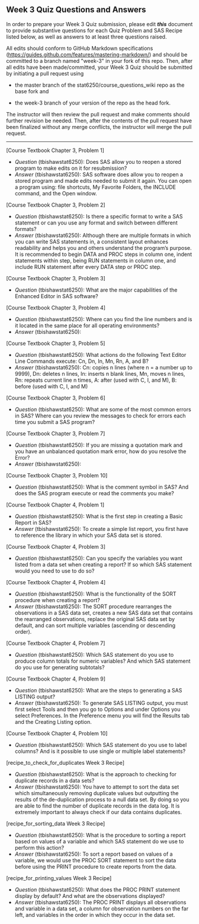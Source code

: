 
## Week 3 Quiz Questions and Answers

In order to prepare your Week 3 Quiz submission, please edit ***this*** document to provide substantive questions for each Quiz Problem and SAS Recipe listed below, as well as answers to at least three questions raised.

All edits should conform to GitHub Markdown specifications (https://guides.github.com/features/mastering-markdown/) and should be committed to a branch named "week-3" in your fork of this repo. Then, after all edits have been made/committed, your Week 3 Quiz should be submitted by initiating a pull request using

- the master branch of the stat6250/course_questions_wiki repo as the base fork and

- the week-3 branch of your version of the repo as the head fork.

The instructor will then review the pull request and make comments should further revision be needed. Then, after the contents of the pull request have been finalized without any merge conflicts, the instructor will merge the pull request.



********************************************************************************



[Course Textbook Chapter 3, Problem 1]
- *Question* (tbishawstat6250): Does SAS allow you to reopen a stored program to make edits on it for resubmission?
- *Answer* (tbishawstat6250): SAS software does allow you to reopen a stored program and made edits needed to submit it again. You can open a program using: file shortcuts, My Favorite Folders, the INCLUDE command, and the Open window. 



[Course Textbook Chapter 3, Problem 2]
- *Question* (tbishawstat6250): Is there a specific format to write a SAS statement or can you use any format and switch between different formats?
- *Answer* (tbishawstat6250): Although there are multiple formats in which you can write SAS statements in, a consistent layout enhances readability and helps you and others understand the program’s purpose. It is recommended to begin DATA and PROC steps in column one, indent statements within step, being RUN statements in column one, and include RUN statement after every DATA step or PROC step. 



[Course Textbook Chapter 3, Problem 3]
- *Question* (tbishawstat6250): What are the major capabilities of the Enhanced Editor in SAS software? 
 
 
 
[Course Textbook Chapter 3, Problem 4]
- *Question* (tbishawstat6250): Where can you find the line numbers and is it located in the same place for all operating environments? 
- *Answer* (tbishawstat6250): 



[Course Textbook Chapter 3, Problem 5] 
- *Question* (tbishawstat6250): What actions do the following Text Editor Line Commands execute: Cn, Dn, In, Mn, Rn, A, and B?
- *Answer* (tbishawstat6250): Cn: copies n lines (where n = a number up to 9999), Dn: deletes n lines, In: inserts n blank lines, Mn, moves n lines, Rn: repeats current line n times, A: after (used with C, I, and M), B: before (used with C, I, and M)



[Course Textbook Chapter 3, Problem 6]
- *Question* (tbishawstat6250): What are some of the most common errors in SAS? Where can you review the messages to check for errors each time you submit a SAS program?



[Course Textbook Chapter 3, Problem 7]
- *Question* (tbishawstat6250): If you are missing a quotation mark and you have an unbalanced quotation mark error, how do you resolve the Error?
- *Answer* (tbishawstat6250): 



[Course Textbook Chapter 3, Problem 10]
- *Question* (tbishawstat6250): What is the comment symbol in SAS? And does the SAS program execute or read the comments you make?



[Course Textbook Chapter 4, Problem 1]
- *Question* (tbishawstat6250): What is the first step in creating a Basic Report in SAS?
- *Answer* (tbishawstat6250): To create a simple list report, you first have to reference the library in which your SAS data set is stored. 



[Course Textbook Chapter 4, Problem 3]
- *Question* (tbishawstat6250): Can you specify the variables you want listed from a data set when creating a report? If so which SAS statement would you need to use to do so?



[Course Textbook Chapter 4, Problem 4]
- *Question* (tbishawstat6250): What is the functionality of the SORT procedure when creating a report?
- *Answer* (tbishawstat6250): The SORT procedure rearranges the observations in a SAS data set, creates a new SAS data set that contains the rearranged observations, replace the original SAS data set by default, and can sort multiple variables (ascending or descending order).



[Course Textbook Chapter 4, Problem 7]
- *Question* (tbishawstat6250): Which SAS statement do you use to produce column totals for numeric variables? And which SAS statement do you use for generating subtotals? 



[Course Textbook Chapter 4, Problem 9]
- *Question* (tbishawstat6250): What are the steps to generating a SAS LISTING output?
- *Answer* (tbishawstat6250): To generate SAS LISTING output, you must first select Tools and then you go to Options and under Options you select Preferences. In the Preference menu you will find the Results tab and the Creating Listing option. 



[Course Textbook Chapter 4, Problem 10]
- *Question* (tbishawstat6250): Which SAS statement do you use to label columns? And is it possible to use single or multiple label statements?



[recipe_to_check_for_duplicates Week 3 Recipe]
- *Question* (tbishawstat6250): What is the approach to checking for duplicate records in a data sets?
- *Answer* (tbishawstat6250): You have to attempt to sort the data set which simultaneously removing duplicate values but outputting the results of the de-duplication process to a null data set. By doing so you are able to find the number of duplicate records in the data log. It is extremely important to always check if our data contains duplicates. 



[recipe_for_sorting_data Week 3 Recipe]
- *Question* (tbishawstat6250): What is the procedure to sorting a report based on values of a variable and which SAS statement do we use to perform this action?
- *Answer* (tbishawstat6250): To sort a report based on values of a variable, we would use the PROC SORT statement to sort the data before using the PRINT procedure to create reports from the data. 



[recipe_for_printing_values Week 3 Recipe]
- *Question* (tbishawstat6250): What does the PROC PRINT statement display by default? And what are the observations displayed?
- *Answer* (tbishawstat6250): The PROC PRINT displays all observations and variable in a data set, a column for observation numbers on the far left, and variables in the order in which they occur in the data set. 


